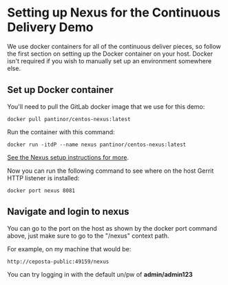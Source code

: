 # Setting up Nexus for the Continuous Delivery Demo
We use docker containers for all of the continuous deliver pieces, so follow the first section on setting up the
Docker container on your host. Docker isn't required if you wish to manually set up an environment somewhere else.


## Set up Docker container
You'll need to pull the GitLab docker image that we use for this demo:
 
    docker pull pantinor/centos-nexus:latest


Run the container with this command:

    docker run -itdP --name nexus pantinor/centos-nexus:latest
    
[See the Nexus setup instructions for more](set-up-nexus.md).

Now you can run the following command to see where on the host Gerrit HTTP listener is installed:

    docker port nexus 8081
    
## Navigate and login to nexus
You can go to the port on the host as shown by the docker port command above, just make sure to go to the "/nexus" 
context path.

For example, on my machine that would be:

    http://ceposta-public:49159/nexus
    
You can try logging in with the default un/pw of __admin/admin123__